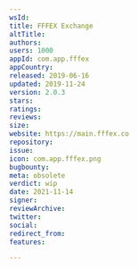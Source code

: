 ```yaml
---
wsId: 
title: FFFEX Exchange
altTitle: 
authors: 
users: 1000
appId: com.app.fffex
appCountry: 
released: 2019-06-16
updated: 2019-11-24
version: 2.0.3
stars: 
ratings: 
reviews: 
size: 
website: https://main.fffex.co
repository: 
issue: 
icon: com.app.fffex.png
bugbounty: 
meta: obsolete
verdict: wip
date: 2021-11-14
signer: 
reviewArchive: 
twitter: 
social: 
redirect_from: 
features: 

---
```


